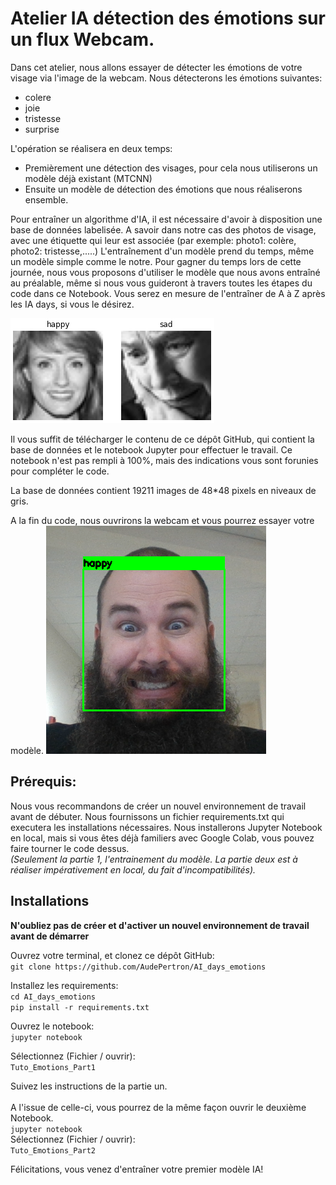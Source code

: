 # Atelier IA détection des émotions sur un flux Webcam.

Dans cet atelier, nous allons essayer de détecter les émotions de votre visage via l'image de la webcam.
Nous détecterons les émotions suivantes:
- colere
- joie
- tristesse
- surprise

L'opération se réalisera en deux temps:
- Premièrement une détection des visages, pour cela nous utiliserons un modèle déjà existant (MTCNN)
- Ensuite un modèle de détection des émotions que nous réaliserons ensemble.

Pour entraîner un algorithme d'IA, il est nécessaire d'avoir à disposition une base de données labelisée. A savoir dans notre cas des photos de visage, avec une étiquette qui leur est associée (par exemple: photo1: colère, photo2: tristesse,.....)
L'entraînement d'un modèle prend du temps, même un modèle simple comme le notre. Pour gagner du temps lors de cette journée, nous vous proposons d'utiliser le modèle que nous avons entraîné au préalable, même si nous vous guideront à travers toutes les étapes du code dans ce Notebook. Vous serez en mesure de l'entraîner de A à Z après les IA days, si vous le désirez.

![exemple photo](/images/demo.png)

Il vous suffit de télécharger le contenu de ce dépôt GitHub, qui contient la base de données et le notebook Jupyter pour effectuer le travail. Ce notebook n'est pas rempli à 100%, mais des indications vous sont forunies pour compléter le code.

La base de données contient 19211 images de 48*48 pixels en niveaux de gris.

A la fin du code, nous ouvrirons la webcam et vous pourrez essayer votre modèle.
![test webcam](/images/test.png)

## Prérequis:
Nous vous recommandons de créer un nouvel environnement de travail avant de débuter.
Nous fournissons un fichier requirements.txt qui executera les installations nécessaires. Nous installerons Jupyter Notebook en local, mais si vous êtes déjà familiers avec Google Colab, vous pouvez faire tourner le code dessus. <br>*(Seulement la partie 1, l'entrainement du modèle. La partie deux est à réaliser impérativement en local, du fait d'incompatibilités).*

## Installations
__N'oubliez pas de créer et d'activer un nouvel environnement de travail avant de démarrer__

Ouvrez votre terminal, et clonez ce dépôt GitHub:<br>
`git clone https://github.com/AudePertron/AI_days_emotions`

Installez les requirements:<br>
`cd AI_days_emotions`<br>
`pip install -r requirements.txt`

Ouvrez le notebook:<br>
`jupyter notebook` <br>

Sélectionnez (Fichier / ouvrir):<br>
 `Tuto_Emotions_Part1`

Suivez les instructions de la partie un.<br><br>
A l'issue de celle-ci, vous pourrez de la même façon ouvrir le deuxième Notebook. <br>
`jupyter notebook` <br>
Sélectionnez (Fichier / ouvrir):<br>
`Tuto_Emotions_Part2`

Félicitations, vous venez d'entraîner votre premier modèle IA!